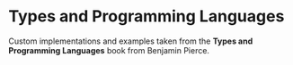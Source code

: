 # Types and Programming Languages

Custom implementations and examples taken from the **Types and Programming Languages** book from Benjamin Pierce.
